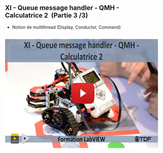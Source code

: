 <h2 dir="auto" id="h_174031069121655196260265"><strong>XI -&nbsp;</strong><strong>Queue message handler&nbsp;</strong><strong>- QMH&nbsp;</strong><strong>- Calculatrice 2&nbsp;</strong><strong>&nbsp;</strong><strong>(Partie 3 /3)</strong></h2>

<ul dir="auto">
<li>Notion de multithread (Display, Conductor, Command)</li>
</ul>
<p dir="auto"></p>
<p>&nbsp;<a href=""><img src="Chapitre XI Youtube.png" width="640" height="362" alt="" style="display: block; margin-left: auto; margin-right: auto;" /></a></p>
